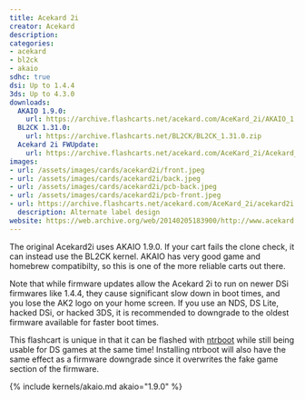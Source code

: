 ```yaml
---
title: Acekard 2i
creator: Acekard
description:
categories:
- acekard
- bl2ck
- akaio
sdhc: true
dsi: Up to 1.4.4
3ds: Up to 4.3.0
downloads:
  AKAIO 1.9.0:
    url: https://archive.flashcarts.net/acekard.com/AceKard_2i/AKAIO_1.9.0-20121129.zip
  BL2CK 1.31.0:
    url: https://archive.flashcarts.net/BL2CK/BL2CK_1.31.0.zip
  Acekard 2i FWUpdate:
    url: https://archive.flashcarts.net/acekard.com/AceKard_2i/Acekard_2i_FWUpdate/
images:
- url: /assets/images/cards/acekard2i/front.jpeg
- url: /assets/images/cards/acekard2i/back.jpeg
- url: /assets/images/cards/acekard2i/pcb-back.jpeg
- url: /assets/images/cards/acekard2i/pcb-front.jpeg
- url: https://archive.flashcarts.net/acekard.com/AceKard_2i/acekard2i.jpg
  description: Alternate label design
website: https://web.archive.org/web/20140205183900/http://www.acekard.com/
---
```


The original Acekard2i uses AKAIO 1.9.0. If your cart fails the clone check, it can instead use the BL2CK kernel. AKAIO has very good game and homebrew compatibilty, so this is one of the more reliable carts out there.

Note that while firmware updates allow the Acekard 2i to run on newer DSi firmwares like 1.4.4, they cause significant slow down in boot times, and you lose the AK2 logo on your home screen. If you use an NDS, DS Lite, hacked DSi, or hacked 3DS, it is recommended to downgrade to the oldest firmware available for faster boot times.

This flashcart is unique in that it can be flashed with [ntrboot](https://3ds.hacks.guide/ntrboot) while still being usable for DS games at the same time! Installing ntrboot will also have the same effect as a firmware downgrade since it overwrites the fake game section of the firmware.

{% include kernels/akaio.md akaio="1.9.0" %}